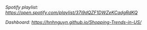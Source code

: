 *Spotify playlist: https://open.spotify.com/playlist/37i9dQZF1DWZeKCadgRdKQ*

*Dashboard: https://hnhnguyn.github.io/Shopping-Trends-in-US/*
